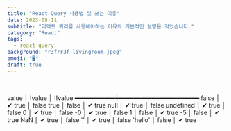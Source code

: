 ```yaml
---
title: "React Query 사용법 및 쓰는 이유"
date: 2023-08-11
subtitle: "리액트 쿼리를 사용해야하는 이유와 기본적인 설명을 적었습니다."
category: "React"
tags:
  - react-query
background: "r3f/r3f-livingroom.jpeg"
emoji: "🖥️"
draft: true
---
```


</br>

 value     │  !value  │  !!value
━━━━━━━━━━━┿━━━━━━━━━━┿━━━━━━━━━━━
 false     │ ✔ true   │   false
 true      │   false  │ ✔ true
 null      │ ✔ true   │   false
 undefined │ ✔ true   │   false
 0         │ ✔ true   │   false
 -0        │ ✔ true   │   false
 1         │   false  │ ✔ true
 -5        │   false  │ ✔ true
 NaN       │ ✔ true   │   false
 ''        │ ✔ true   │   false
 'hello'   │   false  │ ✔ true

 